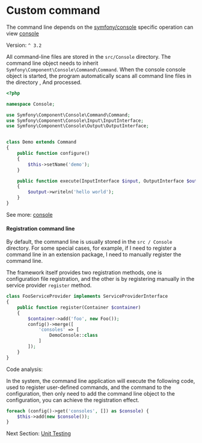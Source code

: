 # Custom command

The command line depends on the [symfony/console](https://github.com/symfony/console) specific operation can view [console](http://symfony.com/doc/current/console.html)

Version: `^ 3.2`

All command-line files are stored in the `src/Console` directory. The command line object needs to inherit `Symfony\Component\Console\Command\Command`. When the console console object is started, the program automatically scans all command line files in the directory , And processed.

```php
<?php

namespace Console;

use Symfony\Component\Console\Command\Command;
use Symfony\Component\Console\Input\InputInterface;
use Symfony\Component\Console\Output\OutputInterface;


class Demo extends Command
{
    public function configure()
    {
        $this->setName('demo');
    }

    public function execute(InputInterface $input, OutputInterface $output)
    {
        $output->writeln('hello world');
    }
}
```

See more: [console](http://symfony.com/doc/current/console.html)

#### Registration command line

By default, the command line is usually stored in the `src / Console` directory. For some special cases, for example, if I need to register a command line in an extension package, I need to manually register the command line.

The framework itself provides two registration methods, one is configuration file registration, and the other is by registering manually in the service provider `register` method.

```php
class FooServiceProvider implements ServiceProviderInterface
{
    public function register(Container $container)
    {
        $container->add('foo', new Foo());
        config()->merge([
            'consoles' => [
                DemoConsole::class
            ]
        ]);
    }
}
```

Code analysis:

In the system, the command line application will execute the following code, used to register user-defined commands, and the command to the configuration, then only need to add the command line object to the configuration, you can achieve the registration effect.

```php
foreach (config()->get('consoles', []) as $console) {
    $this->add(new $console());
}
```
Next Section: [Unit Testing](en-us/3.2/advanced/3-1-testcase.md)